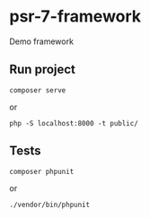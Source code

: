 # psr-7-framework
Demo framework

## Run project

```shell script
composer serve
```
or
```shell script
php -S localhost:8000 -t public/
```

## Tests

```shell script
composer phpunit
```
or
```shell script
./vendor/bin/phpunit
```
